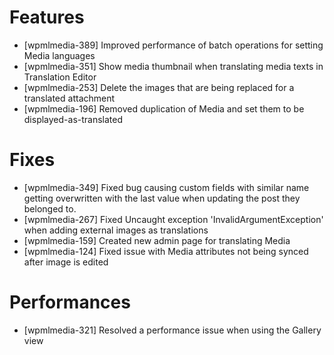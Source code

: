 # Features
* [wpmlmedia-389] Improved performance of batch operations for setting Media languages
* [wpmlmedia-351] Show media thumbnail when translating media texts in Translation Editor
* [wpmlmedia-253] Delete the images that are being replaced for a translated attachment
* [wpmlmedia-196] Removed duplication of Media and set them to be displayed-as-translated

# Fixes
* [wpmlmedia-349] Fixed bug causing custom fields with similar name getting overwritten with the last value when updating the post they belonged to.
* [wpmlmedia-267] Fixed Uncaught exception 'InvalidArgumentException' when adding external images as translations
* [wpmlmedia-159] Created new admin page for translating Media
* [wpmlmedia-124] Fixed issue with Media attributes not being synced after image is edited

# Performances
* [wpmlmedia-321] Resolved a performance issue when using the Gallery view